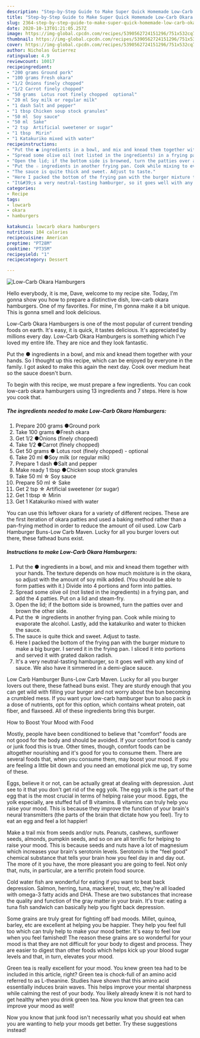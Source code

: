 ```yaml
---
description: "Step-by-Step Guide to Make Super Quick Homemade Low-Carb Okara Hamburgers"
title: "Step-by-Step Guide to Make Super Quick Homemade Low-Carb Okara Hamburgers"
slug: 2364-step-by-step-guide-to-make-super-quick-homemade-low-carb-okara-hamburgers
date: 2020-10-13T01:21:05.257Z
image: https://img-global.cpcdn.com/recipes/5390562724151296/751x532cq70/low-carb-okara-hamburgers-recipe-main-photo.jpg
thumbnail: https://img-global.cpcdn.com/recipes/5390562724151296/751x532cq70/low-carb-okara-hamburgers-recipe-main-photo.jpg
cover: https://img-global.cpcdn.com/recipes/5390562724151296/751x532cq70/low-carb-okara-hamburgers-recipe-main-photo.jpg
author: Nicholas Gutierrez
ratingvalue: 4.9
reviewcount: 10017
recipeingredient:
- "200 grams Ground pork"
- "100 grams Fresh okara"
- "1/2 Onions finely chopped"
- "1/2 Carrot finely chopped"
- "50 grams  Lotus root finely chopped  optional"
- "20 ml Soy milk or regular milk"
- "1 dash Salt and pepper"
- "1 tbsp Chicken soup stock granules"
- "50 ml  Soy sauce"
- "50 ml  Sake"
- "2 tsp  Artificial sweetener or sugar"
- "1 tbsp  Mirin"
- "1 Katakuriko mixed with water"
recipeinstructions:
- "Put the ● ingredients in a bowl, and mix and knead them together with your hands. The texture depends on how much moisture is in the okara, so adjust with the amount of soy milk added. (You should be able to form patties with it.) Divide into 4 portions and form into patties."
- "Spread some olive oil (not listed in the ingredients) in a frying pan, and add the 4 patties. Put on a lid and steam-fry."
- "Open the lid; if the bottom side is browned, turn the patties over and brown the other side."
- "Put the ☆ ingredients in another frying pan. Cook while mixing to evaporate the alcohol. Lastly, add the katakuriko and water to thicken the sauce."
- "The sauce is quite thick and sweet. Adjust to taste."
- "Here I packed the bottom of the frying pan with the burger mixture to make a big burger. I served it in the frying pan. I sliced it into portions and served it with grated daikon radish."
- "It&#39;s a very neutral-tasting hamburger, so it goes well with any kind of sauce. We also have it simmered in a demi-glace sauce."
categories:
- Recipe
tags:
- lowcarb
- okara
- hamburgers

katakunci: lowcarb okara hamburgers 
nutrition: 104 calories
recipecuisine: American
preptime: "PT28M"
cooktime: "PT35M"
recipeyield: "1"
recipecategory: Dessert

---
```



![Low-Carb Okara Hamburgers](https://img-global.cpcdn.com/recipes/5390562724151296/751x532cq70/low-carb-okara-hamburgers-recipe-main-photo.jpg)

Hello everybody, it is me, Dave, welcome to my recipe site. Today, I'm gonna show you how to prepare a distinctive dish, low-carb okara hamburgers. One of my favorites. For mine, I'm gonna make it a bit unique. This is gonna smell and look delicious.

Low-Carb Okara Hamburgers is one of the most popular of current trending foods on earth. It's easy, it is quick, it tastes delicious. It's appreciated by millions every day. Low-Carb Okara Hamburgers is something which I've loved my entire life. They are nice and they look fantastic.

Put the ● ingredients in a bowl, and mix and knead them together with your hands. So I thought up this recipe, which can be enjoyed by everyone in the family. I got asked to make this again the next day. Cook over medium heat so the sauce doesn&#39;t burn.


To begin with this recipe, we must prepare a few ingredients. You can cook low-carb okara hamburgers using 13 ingredients and 7 steps. Here is how you cook that.

<!--inarticleads1-->

##### The ingredients needed to make Low-Carb Okara Hamburgers:

1. Prepare 200 grams ●Ground pork
1. Take 100 grams ●Fresh okara
1. Get 1/2 ●Onions (finely chopped)
1. Take 1/2 ●Carrot (finely chopped)
1. Get 50 grams ● Lotus root (finely chopped) - optional
1. Take 20 ml ●Soy milk (or regular milk)
1. Prepare 1 dash ●Salt and pepper
1. Make ready 1 tbsp ●Chicken soup stock granules
1. Take 50 ml ☆ Soy sauce
1. Prepare 50 ml ☆ Sake
1. Get 2 tsp ☆ Artificial sweetener (or sugar)
1. Get 1 tbsp ☆ Mirin
1. Get 1 Katakuriko mixed with water


You can use this leftover okara for a variety of different recipes. These are the first iteration of okara patties and used a baking method rather than a pan-frying method in order to reduce the amount of oil used. Low Carb Hamburger Buns-Low Carb Maven. Lucky for all you burger lovers out there, these fathead buns exist. 

<!--inarticleads2-->

##### Instructions to make Low-Carb Okara Hamburgers:

1. Put the ● ingredients in a bowl, and mix and knead them together with your hands. The texture depends on how much moisture is in the okara, so adjust with the amount of soy milk added. (You should be able to form patties with it.) Divide into 4 portions and form into patties.
1. Spread some olive oil (not listed in the ingredients) in a frying pan, and add the 4 patties. Put on a lid and steam-fry.
1. Open the lid; if the bottom side is browned, turn the patties over and brown the other side.
1. Put the ☆ ingredients in another frying pan. Cook while mixing to evaporate the alcohol. Lastly, add the katakuriko and water to thicken the sauce.
1. The sauce is quite thick and sweet. Adjust to taste.
1. Here I packed the bottom of the frying pan with the burger mixture to make a big burger. I served it in the frying pan. I sliced it into portions and served it with grated daikon radish.
1. It&#39;s a very neutral-tasting hamburger, so it goes well with any kind of sauce. We also have it simmered in a demi-glace sauce.


Low Carb Hamburger Buns-Low Carb Maven. Lucky for all you burger lovers out there, these fathead buns exist. They are sturdy enough that you can get wild with filling your burger and not worry about the bun becoming a crumbled mess. If you want your low-carb hamburger bun to also pack in a dose of nutrients, opt for this option, which contains wheat protein, oat fiber, and flaxseed. All of these ingredients bring this burger. 

How to Boost Your Mood with Food


Mostly, people have been conditioned to believe that "comfort" foods are not good for the body and should be avoided. If your comfort food is candy or junk food this is true. Other times, though, comfort foods can be altogether nourishing and it's good for you to consume them. There are several foods that, when you consume them, may boost your mood. If you are feeling a little bit down and you need an emotional pick me up, try some of these.

Eggs, believe it or not, can be actually great at dealing with depression. Just see to it that you don't get rid of the egg yolk. The egg yolk is the part of the egg that is the most crucial in terms of helping raise your mood. Eggs, the yolk especially, are stuffed full of B vitamins. B vitamins can truly help you raise your mood. This is because they improve the function of your brain's neural transmitters (the parts of the brain that dictate how you feel). Try to eat an egg and feel a lot happier!

Make a trail mix from seeds and/or nuts. Peanuts, cashews, sunflower seeds, almonds, pumpkin seeds, and so on are all terrific for helping to raise your mood. This is because seeds and nuts have a lot of magnesium which increases your brain's serotonin levels. Serotonin is the "feel good" chemical substance that tells your brain how you feel day in and day out. The more of it you have, the more pleasant you are going to feel. Not only that, nuts, in particular, are a terrific protein food source.

Cold water fish are wonderful for eating if you want to beat back depression. Salmon, herring, tuna, mackerel, trout, etc, they're all loaded with omega-3 fatty acids and DHA. These are two substances that increase the quality and function of the gray matter in your brain. It's true: eating a tuna fish sandwich can basically help you fight back depression. 

Some grains are truly great for fighting off bad moods. Millet, quinoa, barley, etc are excellent at helping you be happier. They help you feel full too which can truly help to make your mood better. It's easy to feel low when you feel famished! The reason these grains are so wonderful for your mood is that they are not difficult for your body to digest and process. They are easier to digest than other foods which helps kick up your blood sugar levels and that, in turn, elevates your mood.

Green tea is really excellent for your mood. You knew green tea had to be included in this article, right? Green tea is chock-full of an amino acid referred to as L-theanine. Studies have shown that this amino acid essentially induces brain waves. This helps improve your mental sharpness while calming the rest of your body. You likely already knew it is not hard to get healthy when you drink green tea. Now you know that green tea can improve your mood as well!

Now you know that junk food isn't necessarily what you should eat when you are wanting to help your moods get better. Try  these suggestions  instead!

